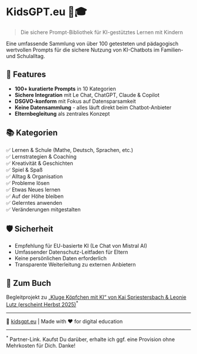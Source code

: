 # KidsGPT.eu 🤖🎓

> Die sichere Prompt-Bibliothek für KI-gestütztes Lernen mit Kindern

Eine umfassende Sammlung von über 100 getesteten und pädagogisch wertvollen Prompts für die sichere Nutzung von KI-Chatbots im Familien- und Schulalltag.

## 🌟 Features

- **100+ kuratierte Prompts** in 10 Kategorien
- **Sichere Integration** mit Le Chat, ChatGPT, Claude & Copilot  
- **DSGVO-konform** mit Fokus auf Datensparsamkeit
- **Keine Datensammlung** - alles läuft direkt beim Chatbot-Anbieter
- **Elternbegleitung** als zentrales Konzept

## 📚 Kategorien

✅ Lernen & Schule (Mathe, Deutsch, Sprachen, etc.)  
✅ Lernstrategien & Coaching  
✅ Kreativität & Geschichten  
✅ Spiel & Spaß  
✅ Alltag & Organisation  
✅ Probleme lösen  
✅ Etwas Neues lernen  
✅ Auf der Höhe bleiben  
✅ Gelerntes anwenden  
✅ Veränderungen mitgestalten  

## 🛡️ Sicherheit

- Empfehlung für EU-basierte KI (Le Chat von Mistral AI)
- Umfassender Datenschutz-Leitfaden für Eltern
- Keine persönlichen Daten erforderlich
- Transparente Weiterleitung zu externen Anbietern

## 📖 Zum Buch

Begleitprojekt zu [„Kluge Köpfchen mit KI“ von Kai Spriestersbach & Leonie Lutz (erscheint Herbst 2025)](https://kai.im/kidsgpt-buch)<sup>*</sup>

---

🔗 [kidsgpt.eu](https://kidsgpt.eu) | Made with ❤️ for digital education

---

<sup>*</sup> Partner-Link. Kaufst Du darüber, erhalte ich ggf. eine Provision ohne Mehrkosten für Dich. Danke!
